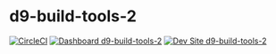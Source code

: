 # d9-build-tools-2


[![CircleCI](https://circleci.com/gh/stevector/d9-build-tools-2.svg?style=shield)](https://circleci.com/gh/stevector/d9-build-tools-2)
[![Dashboard d9-build-tools-2](https://img.shields.io/badge/dashboard-d9_build_tools_2-yellow.svg)](https://dashboard.pantheon.io/sites/681df141-8814-4af1-8310-c2cf5eae5e0d#dev/code)
[![Dev Site d9-build-tools-2](https://img.shields.io/badge/site-d9_build_tools_2-blue.svg)](http://dev-d9-build-tools-2.pantheonsite.io/)
